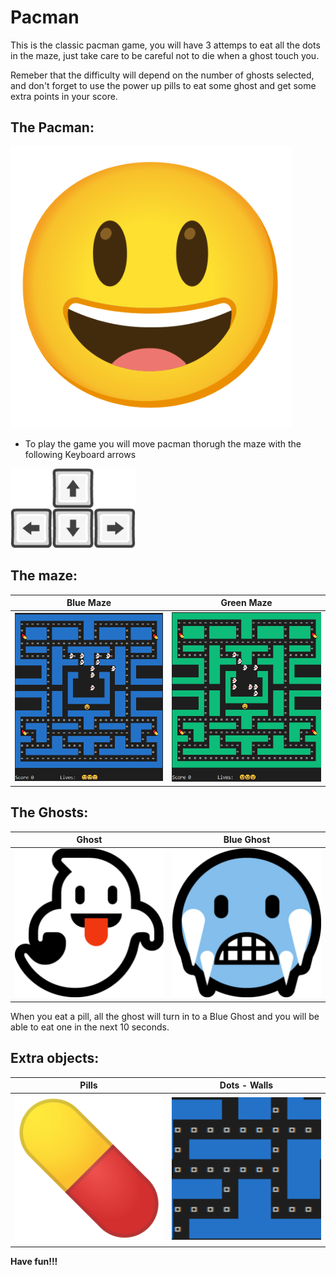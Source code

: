 # Pacman

This is the classic pacman game, you will have 3 attemps to eat all the dots in the maze, just take care to be careful not to die when a ghost touch you.

Remeber that the difficulty will depend on the number of ghosts selected,  and don't  forget to use the power up pills to eat some ghost and get some extra  points in your score.

## The Pacman:


<img src="Images/Pacman.png" alt="Pacman" style="width:450px;"/>

* To play the game you will move pacman thorugh the maze with the following Keyboard arrows

<img src="Images/Arrows.png" alt="Keyboard Arrows" style="width:200px;"/>

## The maze:

|Blue Maze 	|Green Maze	|
|-----------|-----------|
<img src="Images/Maze_Azul.png" alt="Blue Maze" style="width:400px;"/> | <img src="Images/Maze_Verde.png" alt="Green Maze" style="width:400px;"/>


## The Ghosts:

|Ghost 		|Blue Ghost	|
|-----------|-----------|
<img src="Images/Ghost.png" alt="Ghost" style="width:400px;"/>|<img src="Images/Ghost_blue.png" alt="Ghost Blue" style="width:400px;"/>


When you eat a pill, all the ghost will turn in to a Blue Ghost and you will be able to eat one in the next 10 seconds.

## Extra objects:

|Pills		| Dots - Walls|
|-----------|-----------|
|<img src="Images/Pill.png" alt="Pill" style="width:300px;"/>|<img src="Images/Wall and dots.PNG" alt="Pill" style="width:300px;"/>
	
	
**Have fun!!!**
